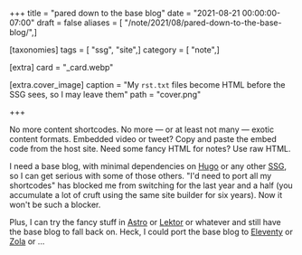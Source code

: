 +++
title = "pared down to the base blog"
date = "2021-08-21 00:00:00-07:00"
draft = false
aliases = [ "/note/2021/08/pared-down-to-the-base-blog/",]

[taxonomies]
tags = [ "ssg", "site",]
category = [ "note",]

[extra]
card = "_card.webp"

[extra.cover_image]
caption = "My `rst.txt` files become HTML before the SSG sees, so I may leave them"
path = "cover.png"

+++

No more content shortcodes. No more — or at least not many — exotic content
formats. Embedded video or tweet? Copy and paste the embed code from the host
site. Need some fancy HTML for notes? Use raw HTML.

I need a base blog, with minimal dependencies on [Hugo][hugo] or any other
[SSG][ssg], so I can get serious with some of those others. "I'd need to port
all my shortcodes" has blocked me from switching for the last year and a half
(you accumulate a lot of cruft using the same site builder for six years). Now
it won't be such a blocker.

Plus, I can try the fancy stuff in [Astro][astro] or [Lektor][lektor] or
whatever and still have the base blog to fall back on. Heck, I could port the
base blog to [Eleventy][eleventy] or [Zola][zola] or …

[hugo]: https://gohugo.io
[ssg]: /tags/ssg
[astro]: https://astro.build
[lektor]: https://getlektor.com
[eleventy]: https://11ty.dev
[zola]: https://getzola.org
